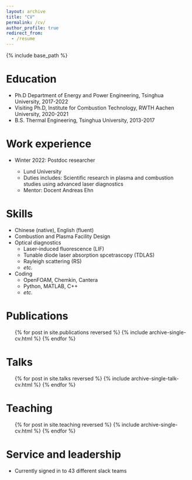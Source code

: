 ```yaml
---
layout: archive
title: "CV"
permalink: /cv/
author_profile: true
redirect_from:
  - /resume
---
```


{% include base_path %}

# Education

- Ph.D Department of Energy and Power Engineering, Tsinghua University, 2017-2022
- Visiting Ph.D, Institute for Combustion Technology, RWTH Aachen University, 2020-2021
- B.S. Thermal Engineering, Tsinghua University, 2013-2017

# Work experience

- Winter 2022: Postdoc researcher

  - Lund University
  - Duties includes: Scientific research in plasma and combustion studies using advanced laser diagnostics
  - Mentor: Docent Andreas Ehn

# Skills

- Chinese (native), English (fluent)
- Combustion and Plasma Facility Design
- Optical diagnostics
  - Laser-induced fluorescence (LIF)
  - Tunable diode laser absorption spcetrascopy (TDLAS)
  - Rayleigh scattering (RS)
  - <i>etc.</i>
- Coding
  - OpenFOAM, Chemkin, Cantera
  - Python, MATLAB, C++
  - <i>etc.</i>

# Publications

  <ul>{% for post in site.publications reversed %}
    {% include archive-single-cv.html %}
  {% endfor %}</ul>
  
Talks
======
  <ul>{% for post in site.talks reversed %}
    {% include archive-single-talk-cv.html  %}
  {% endfor %}</ul>
  
Teaching
======
  <ul>{% for post in site.teaching reversed %}
    {% include archive-single-cv.html %}
  {% endfor %}</ul>
  
Service and leadership
======
* Currently signed in to 43 different slack teams
